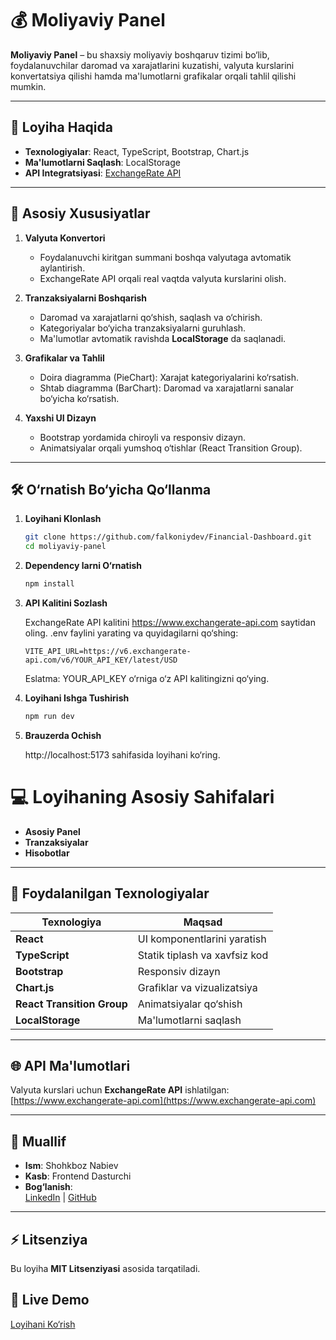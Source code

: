 # 💰 Moliyaviy Panel

**Moliyaviy Panel** – bu shaxsiy moliyaviy boshqaruv tizimi bo‘lib, foydalanuvchilar daromad va xarajatlarini kuzatishi, valyuta kurslarini konvertatsiya qilishi hamda ma'lumotlarni grafikalar orqali tahlil qilishi mumkin.

---

## 🚀 **Loyiha Haqida**

- **Texnologiyalar**: React, TypeScript, Bootstrap, Chart.js
- **Ma'lumotlarni Saqlash**: LocalStorage
- **API Integratsiyasi**: [ExchangeRate API](https://www.exchangerate-api.com)

---

## 📸 **Asosiy Xususiyatlar**

1. **Valyuta Konvertori**

   - Foydalanuvchi kiritgan summani boshqa valyutaga avtomatik aylantirish.
   - ExchangeRate API orqali real vaqtda valyuta kurslarini olish.

2. **Tranzaksiyalarni Boshqarish**

   - Daromad va xarajatlarni qo‘shish, saqlash va o‘chirish.
   - Kategoriyalar bo‘yicha tranzaksiyalarni guruhlash.
   - Ma'lumotlar avtomatik ravishda **LocalStorage** da saqlanadi.

3. **Grafikalar va Tahlil**

   - Doira diagramma (PieChart): Xarajat kategoriyalarini ko‘rsatish.
   - Shtab diagramma (BarChart): Daromad va xarajatlarni sanalar bo‘yicha ko‘rsatish.

4. **Yaxshi UI Dizayn**
   - Bootstrap yordamida chiroyli va responsiv dizayn.
   - Animatsiyalar orqali yumshoq o‘tishlar (React Transition Group).

---

## 🛠 **O‘rnatish Bo‘yicha Qo‘llanma**

1. **Loyihani Klonlash**
   ```bash
   git clone https://github.com/falkoniydev/Financial-Dashboard.git
   cd moliyaviy-panel
   ```

2. **Dependency larni O‘rnatish**

   ```bash
   npm install
   ```

3. **API Kalitini Sozlash**

   ExchangeRate API kalitini https://www.exchangerate-api.com saytidan oling.
   .env faylini yarating va quyidagilarni qo‘shing:
   ```plaintext
   VITE_API_URL=https://v6.exchangerate-api.com/v6/YOUR_API_KEY/latest/USD
   ```
   Eslatma: YOUR_API_KEY o‘rniga o‘z API kalitingizni qo‘ying.

4. **Loyihani Ishga Tushirish**
   ```bash
   npm run dev
   ```

5. **Brauzerda Ochish**

   http://localhost:5173 sahifasida loyihani ko‘ring.

# 💻 Loyihaning Asosiy Sahifalari

- **Asosiy Panel**
- **Tranzaksiyalar**
- **Hisobotlar**

---

## 🧰 Foydalanilgan Texnologiyalar

| Texnologiya               | Maqsad                                    |
|---------------------------|-------------------------------------------|
| **React**                 | UI komponentlarini yaratish              |
| **TypeScript**            | Statik tiplash va xavfsiz kod            |
| **Bootstrap**             | Responsiv dizayn                         |
| **Chart.js**              | Grafiklar va vizualizatsiya              |
| **React Transition Group**| Animatsiyalar qo‘shish                   |
| **LocalStorage**          | Ma'lumotlarni saqlash                    |

---

## 🌐 API Ma'lumotlari

Valyuta kurslari uchun **ExchangeRate API** ishlatilgan:  
[https://www.exchangerate-api.com](https://www.exchangerate-api.com)

---

## 📝 Muallif

- **Ism**: Shohkboz Nabiev  
- **Kasb**: Frontend Dasturchi  
- **Bog‘lanish**:  
  [LinkedIn](#) | [GitHub](#)

---

## ⚡ Litsenziya

Bu loyiha **MIT Litsenziyasi** asosida tarqatiladi.


## 🔗 **Live Demo**

[Loyihani Ko‘rish](https://financial-dashboard-virid-seven.vercel.app)
